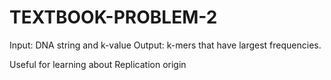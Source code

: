 # TEXTBOOK-PROBLEM-2

Input: DNA string and k-value
Output: k-mers that have largest frequencies. 

Useful for learning about Replication origin
